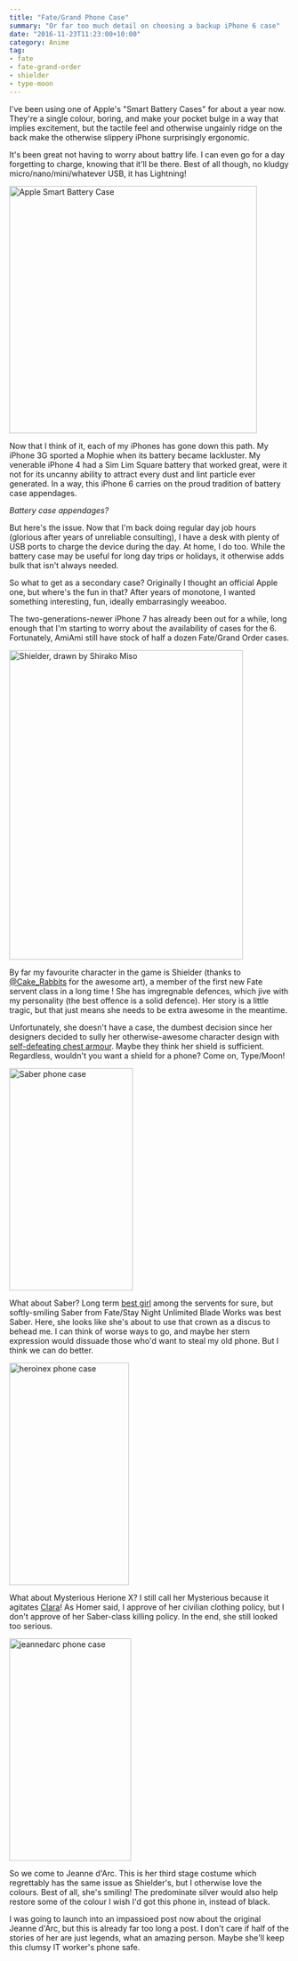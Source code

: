 ```yaml
---
title: "Fate/Grand Phone Case"
summary: "Or far too much detail on choosing a backup iPhone 6 case"
date: "2016-11-23T11:23:00+10:00"
category: Anime
tag:
- fate
- fate-grand-order
- shielder
- type-moon
---
```

I've been using one of Apple's "Smart Battery Cases" for about a year now. They're a single colour, boring, and make your pocket bulge in a way that implies excitement, but the tactile feel and otherwise ungainly ridge on the back make the otherwise slippery iPhone surprisingly ergonomic.

It's been great not having to worry about battry life. I can even go for a day forgetting to charge, knowing that it'll be there. Best of all though, no kludgy micro/nano/mini/whatever USB, it has Lightning!

<p><img src="https://rubenerd.com/files/2016/MGQL2_AV1_SPACE_GRAY.jpg" srcset="https://rubenerd.com/files/2016/MGQL2_AV1_SPACE_GRAY.jpg 1x, https://rubenerd.com/files/2016/MGQL2_AV1_SPACE_GRAY@2x.jpg 2x" alt="Apple Smart Battery Case" style="width:445px; height:445px" /></p>

Now that I think of it, each of my iPhones has gone down this path. My iPhone 3G sported a Mophie when its battery became lackluster. My venerable iPhone 4 had a Sim Lim Square battery that worked great, were it not for its uncanny ability to attract every dust and lint particle ever generated. In a way, this iPhone 6 carries on the proud tradition of battery case appendages.

*Battery case appendages?*

But here's the issue. Now that I'm back doing regular day job hours (glorious after years of unreliable consulting), I have a desk with plenty of USB ports to charge the device during the day. At home, I do too. While the battery case may be useful for long day trips or holidays, it otherwise adds bulk that isn't always needed.

So what to get as a secondary case? Originally I thought an official Apple one, but where's the fun in that? After years of monotone, I wanted something interesting, fun, ideally embarrasingly weeaboo.

The two-generations-newer iPhone 7 has already been out for a while, long enough that I'm starting to worry about the availability of cases for the 6. Fortunately, AmiAmi still have stock of half a dozen Fate/Grand Order cases.

<p><img src="https://rubenerd.com/files/2016/shielder.jpg" srcset="https://rubenerd.com/files/2016/shielder.jpg 1x, https://rubenerd.com/files/2016/shielder@2x.jpg 2x" alt="Shielder, drawn by Shirako Miso" style="width:420px; height:557px" /></p>

By far my favourite character in the game is Shielder (thanks to [@Cake_Rabbits] for the awesome art), a member of the first new Fate servent class in a long time ! She has imgregnable defences, which jive with my personality (the best offence is a solid defence). Her story is a little tragic, but that just means she needs to be extra awesome in the meantime.

Unfortunately, she doesn't have a case, the dumbest decision since her designers decided to sully her otherwise-awesome character design with [self-defeating chest armour]. Maybe they think her shield is sufficient. Regardless, wouldn't you want a shield for a phone? Come on, Type/Moon!

<p><img src="https://rubenerd.com/files/2016/case-saber.jpg" srcset="https://rubenerd.com/files/2016/case-saber.jpg 1x, https://rubenerd.com/files/2016/case-saber@2x.jpg 2x" alt="Saber phone case" style="width:222px; height:400px" /></p>

What about Saber? Long term [best girl] among the servents for sure, but softly-smiling Saber from Fate/Stay Night Unlimited Blade Works was best Saber. Here, she looks like she's about to use that crown as a discus to behead me. I can think of worse ways to go, and maybe her stern expression would dissuade those who'd want to steal my old phone. But I think we can do better.

<p><img src="https://rubenerd.com/files/2016/case-heroinex.jpg" srcset="https://rubenerd.com/files/2016/case-heroinex.jpg 1x, https://rubenerd.com/files/2016/case-heroinex@2x.jpg 2x" alt="heroinex phone case" style="width:215px; height:400px" /></p>

What about Mysterious Herione X? I still call her Mysterious because it agitates [Clara]! As Homer said, I approve of her civilian clothing policy, but I don't approve of her Saber-class killing policy. In the end, she still looked too serious. 

<p><img src="https://rubenerd.com/files/2016/case-jeannedarc.jpg" srcset="https://rubenerd.com/files/2016/case-jeannedarc.jpg 1x, https://rubenerd.com/files/2016/case-jeannedarc@2x.jpg 2x" alt="jeannedarc phone case" style="width:219px; height:400px" /></p>

So we come to Jeanne d'Arc. This is her third stage costume which regrettably has the same issue as Shielder's, but I otherwise love the colours. Best of all, she's smiling! The predominate silver would also help restore some of the colour I wish I'd got this phone in, instead of black.

I was going to launch into an impassioed post now about the original  Jeanne d'Arc, but this is already far too long a post. I don't care if half of the stories of her are just legends, what an amazing person. Maybe she'll keep this clumsy IT worker's phone safe.

[thank you Wikia]: http://fategrandorder.wikia.com/wiki/Shielder
[best girl]: http://knowyourmeme.com/memes/best-girl
[Clara]: http://uesalty.tumblr.com/
[self-defeating chest armour]: http://www.tor.com/2013/05/06/boob-plate-armor-would-kill-you/
[@cake_rabbits]: https://twitter.com/cake_rabbits/status/675577301086572544
